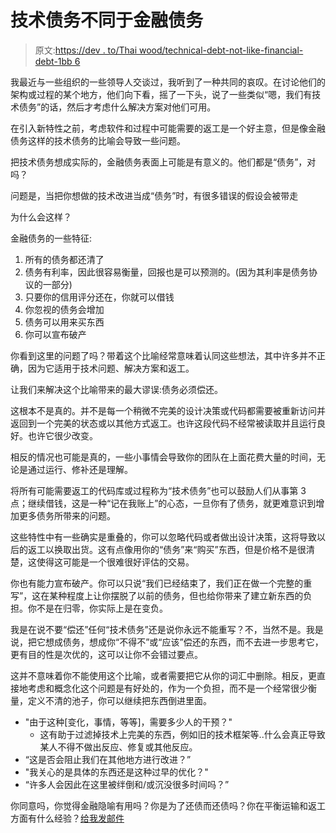 # 技术债务不同于金融债务

> 原文:[https://dev . to/Thai wood/technical-debt-not-like-financial-debt-1bb 6](https://dev.to/thaiwood/technical-debt-isnt-like-financial-debt-1bb6)

我最近与一些组织的一些领导人交谈过，我听到了一种共同的哀叹。在讨论他们的架构或过程的某个地方，他们向下看，摇了一下头，说了一些类似“嗯，我们有技术债务”的话，然后才考虑什么解决方案对他们可用。

在引入新特性之前，考虑软件和过程中可能需要的返工是一个好主意，但是像金融债务这样的技术债务的比喻会导致一些问题。

把技术债务想成实际的，金融债务表面上可能是有意义的。他们都是“债务”，对吗？

问题是，当把你想做的技术改进当成“债务”时，有很多错误的假设会被带走

为什么会这样？

金融债务的一些特征:

1.  所有的债务都还清了
2.  债务有利率，因此很容易衡量，回报也是可以预测的。(因为其利率是债务协议的一部分)
3.  只要你的信用评分还在，你就可以借钱
4.  你忽视的债务会增加
5.  债务可以用来买东西
6.  你可以宣布破产

你看到这里的问题了吗？带着这个比喻经常意味着认同这些想法，其中许多并不正确，因为它适用于技术问题、解决方案和返工。

让我们来解决这个比喻带来的最大谬误:债务必须偿还。

这根本不是真的。并不是每一个稍微不完美的设计决策或代码都需要被重新访问并返回到一个完美的状态或以其他方式返工。也许这段代码不经常被读取并且运行良好。也许它很少改变。

相反的情况也可能是真的，一些小事情会导致你的团队在上面花费大量的时间，无论是通过运行、修补还是理解。

将所有可能需要返工的代码库或过程称为“技术债务”也可以鼓励人们从事第 3 点；继续借钱，这是一种“记在我账上”的心态，一旦你有了债务，就更难意识到增加更多债务所带来的问题。

这些特性中有一些确实是重叠的，你可以忽略代码或者做出设计决策，这将导致以后的返工以换取出货。这有点像用你的“债务”来“购买”东西，但是价格不是很清楚，这使得这可能是一个很难很好评估的交易。

你也有能力宣布破产。你可以只说“我们已经结束了，我们正在做一个完整的重写”，这在某种程度上让你摆脱了以前的债务，但也给你带来了建立新东西的负担。你不是在归零，你实际上是在变负。

我是在说不要“偿还”任何“技术债务”还是说你永远不能重写？不，当然不是。我是说，把它想成债务，想成你“不得不”或“应该”偿还的东西，而不去进一步思考它，更有目的性是次优的，这可以让你不会错过要点。

这并不意味着你不能使用这个比喻，或者需要把它从你的词汇中删除。相反，更直接地考虑和概念化这个问题是有好处的，作为一个负担，而不是一个经常很少衡量，定义不清的池子，你可以继续把东西倒进里面。

*   "由于这种[变化，事情，等等]，需要多少人的干预？"
    *   这有助于过滤掉技术上完美的东西，例如旧的技术框架等..什么会真正导致某人不得不做出反应、修复或其他反应。
*   “这是否会阻止我们在其他地方进行改进？”
*   "我关心的是具体的东西还是这种过早的优化？"
*   “许多人会因此在这里被绊倒和/或沉没很多时间吗？”

你同意吗，你觉得金融隐喻有用吗？你是为了还债而还债吗？你在平衡运输和返工方面有什么经验？[给我发邮件](//mailto:Thai@ThaiWood.IO)